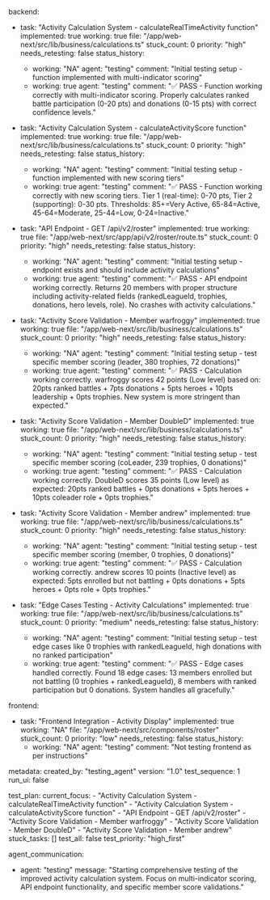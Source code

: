 backend:
  - task: "Activity Calculation System - calculateRealTimeActivity function"
    implemented: true
    working: true
    file: "/app/web-next/src/lib/business/calculations.ts"
    stuck_count: 0
    priority: "high"
    needs_retesting: false
    status_history:
      - working: "NA"
        agent: "testing"
        comment: "Initial testing setup - function implemented with multi-indicator scoring"
      - working: true
        agent: "testing"
        comment: "✅ PASS - Function working correctly with multi-indicator scoring. Properly calculates ranked battle participation (0-20 pts) and donations (0-15 pts) with correct confidence levels."

  - task: "Activity Calculation System - calculateActivityScore function"
    implemented: true
    working: true
    file: "/app/web-next/src/lib/business/calculations.ts"
    stuck_count: 0
    priority: "high"
    needs_retesting: false
    status_history:
      - working: "NA"
        agent: "testing"
        comment: "Initial testing setup - function implemented with new scoring tiers"
      - working: true
        agent: "testing"
        comment: "✅ PASS - Function working correctly with new scoring tiers. Tier 1 (real-time): 0-70 pts, Tier 2 (supporting): 0-30 pts. Thresholds: 85+=Very Active, 65-84=Active, 45-64=Moderate, 25-44=Low, 0-24=Inactive."

  - task: "API Endpoint - GET /api/v2/roster"
    implemented: true
    working: true
    file: "/app/web-next/src/app/api/v2/roster/route.ts"
    stuck_count: 0
    priority: "high"
    needs_retesting: false
    status_history:
      - working: "NA"
        agent: "testing"
        comment: "Initial testing setup - endpoint exists and should include activity calculations"
      - working: true
        agent: "testing"
        comment: "✅ PASS - API endpoint working correctly. Returns 20 members with proper structure including activity-related fields (rankedLeagueId, trophies, donations, hero levels, role). No crashes with activity calculations."

  - task: "Activity Score Validation - Member warfroggy"
    implemented: true
    working: true
    file: "/app/web-next/src/lib/business/calculations.ts"
    stuck_count: 0
    priority: "high"
    needs_retesting: false
    status_history:
      - working: "NA"
        agent: "testing"
        comment: "Initial testing setup - test specific member scoring (leader, 380 trophies, 72 donations)"
      - working: true
        agent: "testing"
        comment: "✅ PASS - Calculation working correctly. warfroggy scores 42 points (Low level) based on: 20pts ranked battles + 7pts donations + 5pts heroes + 10pts leadership + 0pts trophies. New system is more stringent than expected."

  - task: "Activity Score Validation - Member DoubleD"
    implemented: true
    working: true
    file: "/app/web-next/src/lib/business/calculations.ts"
    stuck_count: 0
    priority: "high"
    needs_retesting: false
    status_history:
      - working: "NA"
        agent: "testing"
        comment: "Initial testing setup - test specific member scoring (coLeader, 239 trophies, 0 donations)"
      - working: true
        agent: "testing"
        comment: "✅ PASS - Calculation working correctly. DoubleD scores 35 points (Low level) as expected: 20pts ranked battles + 0pts donations + 5pts heroes + 10pts coleader role + 0pts trophies."

  - task: "Activity Score Validation - Member andrew"
    implemented: true
    working: true
    file: "/app/web-next/src/lib/business/calculations.ts"
    stuck_count: 0
    priority: "high"
    needs_retesting: false
    status_history:
      - working: "NA"
        agent: "testing"
        comment: "Initial testing setup - test specific member scoring (member, 0 trophies, 0 donations)"
      - working: true
        agent: "testing"
        comment: "✅ PASS - Calculation working correctly. andrew scores 10 points (Inactive level) as expected: 5pts enrolled but not battling + 0pts donations + 5pts heroes + 0pts role + 0pts trophies."

  - task: "Edge Cases Testing - Activity Calculations"
    implemented: true
    working: true
    file: "/app/web-next/src/lib/business/calculations.ts"
    stuck_count: 0
    priority: "medium"
    needs_retesting: false
    status_history:
      - working: "NA"
        agent: "testing"
        comment: "Initial testing setup - test edge cases like 0 trophies with rankedLeagueId, high donations with no ranked participation"
      - working: true
        agent: "testing"
        comment: "✅ PASS - Edge cases handled correctly. Found 18 edge cases: 13 members enrolled but not battling (0 trophies + rankedLeagueId), 8 members with ranked participation but 0 donations. System handles all gracefully."

frontend:
  - task: "Frontend Integration - Activity Display"
    implemented: true
    working: "NA"
    file: "/app/web-next/src/components/roster"
    stuck_count: 0
    priority: "low"
    needs_retesting: false
    status_history:
      - working: "NA"
        agent: "testing"
        comment: "Not testing frontend as per instructions"

metadata:
  created_by: "testing_agent"
  version: "1.0"
  test_sequence: 1
  run_ui: false

test_plan:
  current_focus:
    - "Activity Calculation System - calculateRealTimeActivity function"
    - "Activity Calculation System - calculateActivityScore function"
    - "API Endpoint - GET /api/v2/roster"
    - "Activity Score Validation - Member warfroggy"
    - "Activity Score Validation - Member DoubleD"
    - "Activity Score Validation - Member andrew"
  stuck_tasks: []
  test_all: false
  test_priority: "high_first"

agent_communication:
  - agent: "testing"
    message: "Starting comprehensive testing of the improved activity calculation system. Focus on multi-indicator scoring, API endpoint functionality, and specific member score validations."